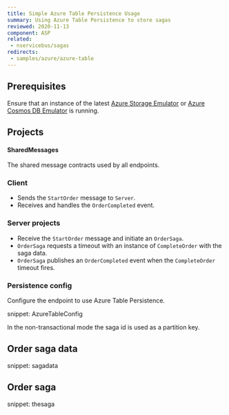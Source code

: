 ```yaml
---
title: Simple Azure Table Persistence Usage
summary: Using Azure Table Persistence to store sagas
reviewed: 2020-11-13
component: ASP
related:
 - nservicebus/sagas
redirects:
 - samples/azure/azure-table
---
```


## Prerequisites

Ensure that an instance of the latest [Azure Storage Emulator](https://docs.microsoft.com/en-us/azure/storage/storage-use-emulator) or [Azure Cosmos DB Emulator](https://docs.microsoft.com/en-us/azure/cosmos-db/local-emulator) is running.

## Projects

#### SharedMessages

The shared message contracts used by all endpoints.

### Client

 * Sends the `StartOrder` message to `Server`.
 * Receives and handles the `OrderCompleted` event.

### Server projects

 * Receive the `StartOrder` message and initiate an `OrderSaga`.
 * `OrderSaga` requests a timeout with an instance of `CompleteOrder` with the saga data.
 * `OrderSaga` publishes an `OrderCompleted` event when the `CompleteOrder` timeout fires.


### Persistence config

Configure the endpoint to use Azure Table Persistence.

snippet: AzureTableConfig

In the non-transactional mode the saga id is used as a partition key.

## Order saga data

snippet: sagadata

## Order saga

snippet: thesaga